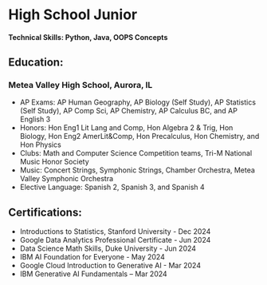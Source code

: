 # High School Junior

#### Technical Skills: Python, Java, OOPS Concepts

## Education: 
### Metea Valley High School, Aurora, IL
- AP Exams: AP Human Geography, AP Biology (Self Study), AP Statistics (Self Study), AP Comp Sci, AP Chemistry, AP Calculus BC, and AP English 3
-	Honors: Hon Eng1 Lit Lang and Comp, Hon Algebra 2 & Trig, Hon Biology, Hon Eng2 AmerLit&Comp, Hon Precalculus, Hon Chemistry, and Hon Physics
-	Clubs: Math and Computer Science Competition teams, Tri-M National Music Honor Society
- Music: Concert Strings, Symphonic Strings, Chamber Orchestra, Metea Valley Symphonic Orchestra 
-	Elective Language: Spanish 2, Spanish 3, and Spanish 4

## Certifications:
-	Introductions to Statistics, Stanford University - Dec 2024 
-	Google Data Analytics Professional Certificate - Jun 2024
-	Data Science Math Skills, Duke University - Jun 2024
-	IBM AI Foundation for Everyone - May 2024
-	Google Cloud Introduction to Generative AI - Mar 2024
-	IBM Generative AI Fundamentals – Mar 2024


